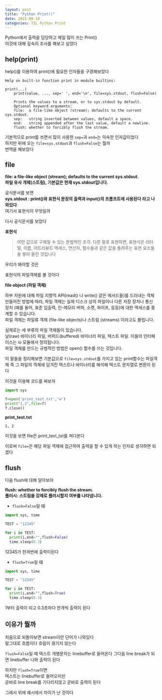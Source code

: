 ```yaml
---
layout: post
title: "Python Print()"
date: 2021-09-10
categories: TIL Python Print
---
```


Python에서 출력을 담당하고 제일 많이 쓰는 Print()  
이것에 대해 깊숙히 조사를 해보고 싶었다

## help(print)

help()를 이용하여 print()에 필요한 인자들을 구경해보았다

```
Help on built-in function print in module builtins:

print(...)
    print(value, ..., sep=' ', end='\n', file=sys.stdout, flush=False)

    Prints the values to a stream, or to sys.stdout by default.
    Optional keyword arguments:
    file:  a file-like object (stream); defaults to the current sys.stdout.
    sep:   string inserted between values, default a space.
    end:   string appended after the last value, default a newline.
    flush: whether to forcibly flush the stream.
```

기본적으로 print를 쓰면서 많이 사용한 `sep=`과 `end=`는 익숙한 인자값이었다  
하지만 뒤에 오는 `file=sys.stdout`과 `flush=False`는 뭘까  
번역을 해보았다

## file

**file: a file-like object (stream); defaults to the current sys.stdout.**  
**파일 유사 개체(스트림), 기본값은 현재 sys.stdout입니다.**

공식문서를 보면  
**sys.stdout : print()와 표현식 문장의 출력과 input()의 프롬프트에 사용된다 라고 나와있다**  
여기서 표현식이 무엇일까

다시 공식문서를 보았다

**표현식**

> 어떤 값으로 구해질 수 있는 문법적인 조각. 다른 말로 표현하면,
> 표현식은 리터럴, 이름, 어트리뷰트 액세스, 연산자, 함수들과 같은 값을 돌려주는 표현 요소들을 쌓아 올린 것입니다

우리가 봐야할 것은

표현식의 파일객체를 볼 것이다

**file object (파일 객체)**

하부 자원에 대해 파일 지향적 API(read() 나 write() 같은 메서드들)를 드러내는 객체  
만들어진 방법에 따라, 파일 객체는 실제 디스크 상의 파일이나 다른 저장 장치나 통신 장치 (예를 들어, 표준 입출력, 인-메모리 버퍼, 소켓, 파이프, 등등)에 대한 액세스를 중계할 수 있습니다.  
파일 객체는 파일류 객체 (file-like objects)나 스트림 (streams) 이라고도 불립니다.

실제로는 세 부류의 파일 객체들이 있습니다.  
날(raw) 바이너리 파일, 버퍼드(buffered) 바이너리 파일, 텍스트 파일. 이들의 인터페이스는 io 모듈에서 정의됩니다.  
파일 객체를 만드는 규범적인 방법은 open() 함수를 쓰는 것입니다.

이 말들을 정리해보면 기본값으로 `file=sys.stdout`를 가지고 있는 print함수는 파일객체 즉 그 파일의 객체에 담겨진 텍스트나 바이너리를 해석해 텍스트 문자열로 변환이 된다

이것을 이용해 코드를 짜보자

```python
import sys

f=open('print_test.txt','w')
print("1,2",file=f)
f.close()
```

**print_test.txt**

```
1, 2
```

이것을 보면 file은 print_text_txt를 쳐다본다

이로써 `file=`은 해당 파일 객체에 접근하여 출력을 할 수 있게 하는 인자로 생각하면 되겠다

## flush

다음 flush에 대해 알아보자

**flush: whether to forcibly flush the stream.**  
**플러시: 스트림을 강제로 플러시할지 여부를 나타냅니다.**

- `flush=False`일 떄

```python
import sys, time

TEST = "12345"

for i in TEST:
  print(i,end="",flush=False)
  time.sleep(0.3)
```

12345가 한꺼번에 출력이된다

- `flush=True`일 떄

```python
import sys, time

TEST = "12345"

for i in TEST:
  print(i,end="",flush=True)
  time.sleep(0.3)
```

1부터 출력이 되고 0.3초마다 한개씩 출력이 된다

## 이유가 뭘까

처음으로 되돌아보면 stream이란 단어가 나와있다  
말그대로 흐름이다 흐림이 끊기지 않는다

`flush=False`일 때
텍스트 개행문자는 linebuffer로 들어온다
그다음 line break가 되면 linebuffer 나와 출력이 된다

하지만 `flush=True`이면  
텍스트는 linebuffer로 들어오지만  
곧바로 line break를 기다리지않고 곧바로 출력이 된다

그래서 위에 예시에서 차이가 난 것이다
